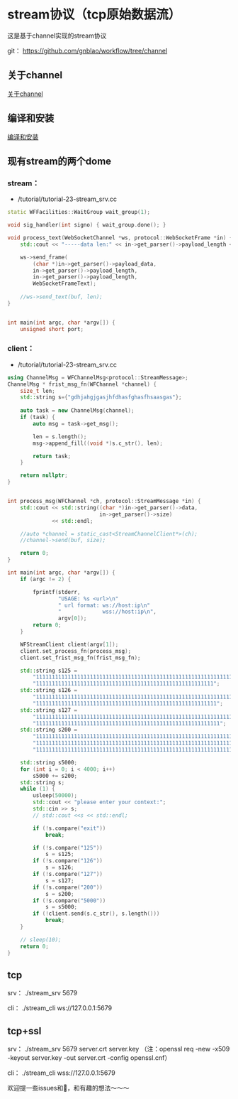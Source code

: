 # stream协议（tcp原始数据流）
这是基于channel实现的stream协议

git：
https://github.com/gnblao/workflow/tree/channel

## 关于channel
  [关于channel](https://github.com/gnblao/workflow/blob/channel/docs/about-channel.md)

## 编译和安装
[编译和安装](https://github.com/sogou/workflow#readme)

## 现有stream的两个dome  
### stream：
* /tutorial/tutorial-23-stream_srv.cc
 
~~~cpp
static WFFacilities::WaitGroup wait_group(1);

void sig_handler(int signo) { wait_group.done(); }

void process_text(WebSocketChannel *ws, protocol::WebSocketFrame *in) {
    std::cout << "-----data len:" << in->get_parser()->payload_length << std::endl;

    ws->send_frame(
        (char *)in->get_parser()->payload_data, 
        in->get_parser()->payload_length,
        in->get_parser()->payload_length,
        WebSocketFrameText);
	
    //ws->send_text(buf, len);
}


int main(int argc, char *argv[]) {
    unsigned short port;
~~~

### client：
* /tutorial/tutorial-23-stream_srv.cc
 
~~~cpp
using ChannelMsg = WFChannelMsg<protocol::StreamMessage>;
ChannelMsg * frist_msg_fn(WFChannel *channel) {
    size_t len;
    std::string s={"gdhjahgjgasjhfdhasfghasfhsaasgas"};
    
    auto task = new ChannelMsg(channel);
    if (task) {
        auto msg = task->get_msg();

        len = s.length();
        msg->append_fill((void *)s.c_str(), len);

        return task;
    }

    return nullptr;
}


int process_msg(WFChannel *ch, protocol::StreamMessage *in) {
    std::cout << std::string((char *)in->get_parser()->data,
                             in->get_parser()->size)
              << std::endl;

    //auto *channel = static_cast<StreamChannelClient*>(ch);
    //channel->send(buf, size);

    return 0;
}

int main(int argc, char *argv[]) {
    if (argc != 2) {

        fprintf(stderr,
                "USAGE: %s <url>\n"
                " url format: ws://host:ip\n"
                "             wss://host:ip\n",
                argv[0]);
        return 0;
    }

    WFStreamClient client(argv[1]);
    client.set_process_fn(process_msg);
    client.set_frist_msg_fn(frist_msg_fn);

    std::string s125 =
        "111111111111111111111111111111111111111111111111111111111111111111111"
        "11111111111111111111111111111111111111111111111111111111";
    std::string s126 =
        "111111111111111111111111111111111111111111111111111111111111111111111"
        "111111111111111111111111111111111111111111111111111111111";
    std::string s127 =
        "111111111111111111111111111111111111111111111111111111111111111111111"
        "1111111111111111111111111111111111111111111111111111111111";
    std::string s200 =
        "111111111111111111111111111111111111111111111111111111111111111111111"
        "111111111111111111111111111111111111111111111111111111111111111111111"
        "11111111111111111111111111111111111111111111111111111111111111";

    std::string s5000;
    for (int i = 0; i < 4000; i++)
        s5000 += s200;
    std::string s;
    while (1) {
        usleep(50000);
        std::cout << "please enter your context:";
        std::cin >> s;
        // std::cout <<s << std::endl;

        if (!s.compare("exit"))
            break;

        if (!s.compare("125"))
            s = s125;
        if (!s.compare("126"))
            s = s126;
        if (!s.compare("127"))
            s = s127;
        if (!s.compare("200"))
            s = s200;
        if (!s.compare("5000"))
            s = s5000;
        if (!client.send(s.c_str(), s.length()))
            break;
    }

    // sleep(10);
    return 0;
}
~~~

## tcp
srv：
./stream_srv 5679

cli：
./stream_cli ws://127.0.0.1:5679

## tcp+ssl
srv：
./stream_srv 5679 server.crt server.key
（注：openssl req -new -x509 -keyout server.key -out server.crt -config openssl.cnf）

cli：
./stream_cli wss://127.0.0.1:5679


欢迎提一些issues和🧱，和有趣的想法～～～
